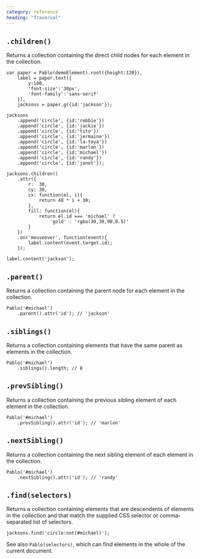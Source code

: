 ```yaml
---
category: reference
heading: "Traversal"
---
```



`.children()`
-------------

Returns a collection containing the direct child nodes for each element in the collection.

	var paper = Pablo(demoElement).root({height:120}),
        label = paper.text({
        	y:100,
  			'font-size':'30px',
			'font-family':'sans-serif'
		}),
		jacksons = paper.g({id:'jackson'});

	jacksons
     	.append('circle', {id:'rebbie'})
     	.append('circle', {id:'jackie'})
     	.append('circle', {id:'tito'})
     	.append('circle', {id:'jermaine'})
     	.append('circle', {id:'la-toya'})
     	.append('circle', {id:'marlon'})
     	.append('circle', {id:'michael'})
     	.append('circle', {id:'randy'})
     	.append('circle', {id:'janet'});
        
    jacksons.children()
	    .attr({
	    	r:  30,
			cy: 30,
			cx: function(el, i){
				return 40 * i + 30;
			},
			fill: function(el){
				return el.id === 'michael' ?
					'gold' : 'rgba(30,30,90,0.5)'
			}
		})
		.on('mouseover', function(event){
			label.content(event.target.id);
		});

	label.content('jackson');

	
`.parent()`
-----------

Returns a collection containing the parent node for each element in the collection.

	Pablo('#michael')
		.parent().attr('id'); // 'jackson'

	
`.siblings()`
-------------

Returns a collection containing elements that have the same parent as elements in the collection.

	Pablo('#michael')
		.siblings().length; // 8

	
`.prevSibling()`
----------------

Returns a collection containing the previous sibling element of each element in the collection.

	Pablo('#michael')
		.prevSibling().attr('id'); // 'marlon'

	
`.nextSibling()`
----------------

Returns a collection containing the next sibling element of each element in the collection.

	Pablo('#michael')
		.nextSibling().attr('id'); // 'randy'

	
`.find(selectors)`
------------------

Returns a collection containing elements that are descendents of elements in the collection and that match the supplied CSS selector or comma-separated list of selectors.

	jacksons.find('circle:not(#michael)');

See also `Pablo(selectors)`, which can find elements in the whole of the current document.
